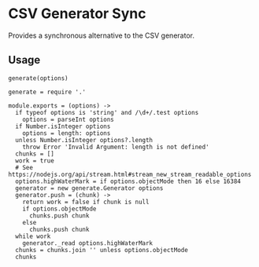 

# CSV Generator Sync

Provides a synchronous alternative to the CSV generator.

## Usage 

`generate(options)`  

    generate = require '.'

    module.exports = (options) ->
      if typeof options is 'string' and /\d+/.test options
        options = parseInt options
      if Number.isInteger options
        options = length: options
      unless Number.isInteger options?.length
        throw Error 'Invalid Argument: length is not defined'
      chunks = []
      work = true
      # See https://nodejs.org/api/stream.html#stream_new_stream_readable_options
      options.highWaterMark = if options.objectMode then 16 else 16384
      generator = new generate.Generator options
      generator.push = (chunk) ->
        return work = false if chunk is null
        if options.objectMode
          chunks.push chunk
        else
          chunks.push chunk
      while work
        generator._read options.highWaterMark
      chunks = chunks.join '' unless options.objectMode
      chunks
        
      
